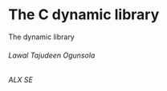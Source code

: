 <h1>The C dynamic library</h1>
The dynamic library

<h6>Lawal Tajudeen Ogunsola</h6>
<h6>ALX SE</h6>
